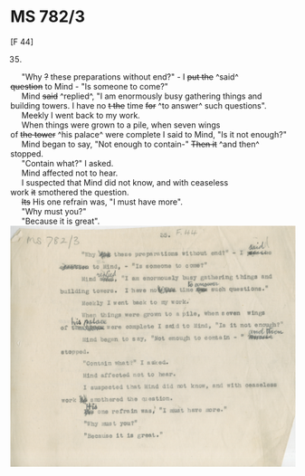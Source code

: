 # MS 782/3

[F 44]

35. 

&nbsp;&nbsp;&nbsp;&nbsp;&nbsp;"Why ~~?~~ these preparations without end?" - I ~~put the~~ ^said^ \
~~question~~ to Mind - "Is someone to come?" \
&nbsp;&nbsp;&nbsp;&nbsp;&nbsp;Mind ~~said~~ ^replied^, "I am enormously busy gathering things and \
building towers. I have no ~~t the~~ time ~~for~~ ^to answer^ such questions". \
&nbsp;&nbsp;&nbsp;&nbsp;&nbsp;Meekly I went back to my work. \
&nbsp;&nbsp;&nbsp;&nbsp;&nbsp;When things were grown to a pile, when seven wings \
of ~~the tower~~ ^his palace^ were complete I said to Mind, "Is it not enough?" \
&nbsp;&nbsp;&nbsp;&nbsp;&nbsp;Mind began to say, "Not enough to contain-" ~~Then it~~ ^and then^ \
stopped. \
&nbsp;&nbsp;&nbsp;&nbsp;&nbsp;"Contain what?" I asked. \
&nbsp;&nbsp;&nbsp;&nbsp;&nbsp;Mind affected not to hear. \
&nbsp;&nbsp;&nbsp;&nbsp;&nbsp;I suspected that Mind did not know, and with ceaseless \
work ~~it~~ smothered the question. \
&nbsp;&nbsp;&nbsp;&nbsp;&nbsp;~~Its~~ His one refrain was, "I must have more". \
&nbsp;&nbsp;&nbsp;&nbsp;&nbsp;"Why must you?" \
&nbsp;&nbsp;&nbsp;&nbsp;&nbsp;"Because it is great". 
![p199](MS782_3-199.jpg)
